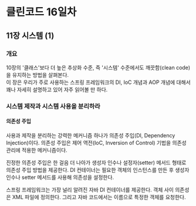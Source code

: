 # 클린코드 16일차

## 11장 시스템 (1)

### 개요

10장의 '클래스'보다 더 높은 추상화 수준, 즉 '시스템' 수준에서도 깨끗함(clean code)을 유지하는 방법을 살펴본다. <br/>
이 장은 우리가 주로 사용하는 스프링 프레임워크의 DI, IoC 개념과 AOP 개념에 대해서 꽤나 자세히 설명하고 있어 자주 읽어볼 만 하다.

### 시스템 제작과 시스템 사용을 분리하라

#### 의존성 주입

사용과 제작을 분리하는 강력한 메커니즘 하나가 의존성 주입(DI, Dependency Injection)이다. 
의존성 주입은 제어 역전(IoC, Inversion of Control) 기법을 의존성 관리에 적용한 메커니즘이다.

진정한 의존성 주입은 한 걸음 더 나아가 생성자 인수나 설정자(setter) 메서드 형태로 의존성 주입 방법을 제공한다.
DI 컨테이너는 필요한 객체의 인스턴스를 만든 후 생성자 인수나 setter 메서드를 사용해 의존성을 설정한다.

스프링 프레임워크는 가장 널리 알려진 자바 DI 컨테이너를 제공한다. 객체 사이 의존성은 XML 파일에 정의한다. 
그리고 자바 코드에서는 이름으로 특정한 객체를 요청한다. 